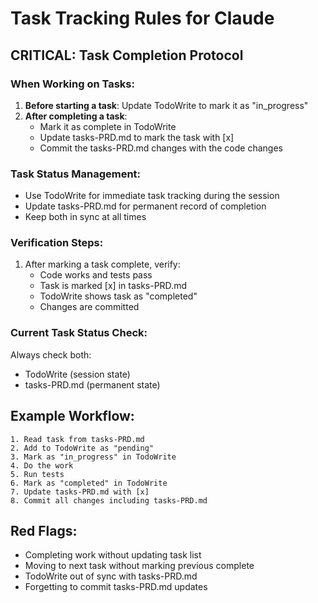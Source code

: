 # Task Tracking Rules for Claude

## CRITICAL: Task Completion Protocol

### When Working on Tasks:

1. **Before starting a task**: Update TodoWrite to mark it as "in_progress"
2. **After completing a task**:
   - Mark it as complete in TodoWrite
   - Update tasks-PRD.md to mark the task with [x]
   - Commit the tasks-PRD.md changes with the code changes

### Task Status Management:

- Use TodoWrite for immediate task tracking during the session
- Update tasks-PRD.md for permanent record of completion
- Keep both in sync at all times

### Verification Steps:

1. After marking a task complete, verify:
   - Code works and tests pass
   - Task is marked [x] in tasks-PRD.md
   - TodoWrite shows task as "completed"
   - Changes are committed

### Current Task Status Check:

Always check both:

- TodoWrite (session state)
- tasks-PRD.md (permanent state)

## Example Workflow:

```
1. Read task from tasks-PRD.md
2. Add to TodoWrite as "pending"
3. Mark as "in_progress" in TodoWrite
4. Do the work
5. Run tests
6. Mark as "completed" in TodoWrite
7. Update tasks-PRD.md with [x]
8. Commit all changes including tasks-PRD.md
```

## Red Flags:

- Completing work without updating task list
- Moving to next task without marking previous complete
- TodoWrite out of sync with tasks-PRD.md
- Forgetting to commit tasks-PRD.md updates

